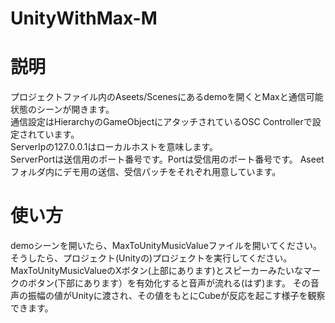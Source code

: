 # UnityWithMax-M
# 説明
プロジェクトファイル内のAseets/Scenesにあるdemoを開くとMaxと通信可能状態のシーンが開きます。   
通信設定はHierarchyのGameObjectにアタッチされているOSC Controllerで設定されています。  
ServerIpの127.0.0.1はローカルホストを意味します。  
ServerPortは送信用のポート番号です。Portは受信用のポート番号です。
Aseetフォルダ内にデモ用の送信、受信パッチをそれぞれ用意しています。
# 使い方
demoシーンを開いたら、MaxToUnityMusicValueファイルを開いてください。そうしたら、プロジェクト(Unityの)プロジェクトを実行してください。  
MaxToUnityMusicValueのXボタン(上部にあります)とスピーカーみたいなマークのボタン(下部にあります）を有効化すると音声が流れる(はず)ます。
その音声の振幅の値がUnityに渡され、その値をもとにCubeが反応を起こす様子を観察できます。
